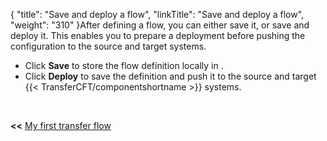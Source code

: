 {
    "title": "Save and deploy a flow",
    "linkTitle": "Save and deploy a flow",
    "weight": "310"
}After defining a flow, you can either save it, or save and deploy it. This enables you to prepare a deployment before pushing the configuration to the source and target systems.

-   Click **Save** to store the flow definition locally in .
-   Click **Deploy** to save the definition and push it to the source and target {{< TransferCFT/componentshortname >}} systems.

 

**&lt;&lt;** <a href="../../" class="bold_in_para MCXref xref xrefbold_in_para">My first transfer flow</a>

